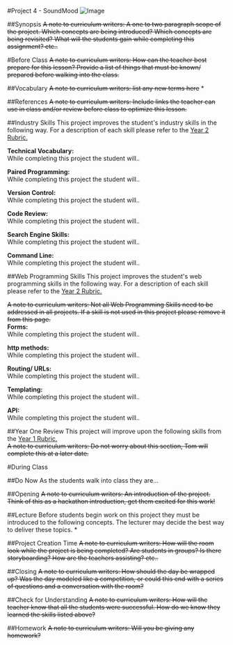 #Project 4 - SoundMood
![Image](http://)

##Synopsis
~~A note to curriculum writers: A one to two paragraph scope of the project. Which concepts are being introduced? Which concepts are being revisited? What will the students gain while completing this assignment? etc..~~ 

#Before Class
~~A note to curriculum writers: How can the teacher best prepare for this lesson? Provide a list of things that must be known/ prepared before walking into the class.~~

##Vocabulary
~~A note to curriculum writers: list any new terms here~~
*

##References
~~A note to curriculum writers: Include links the teacher can use in class and/or review before class to optimize this lesson.~~
 

##Industry Skills
This project improves the student's industry skills in the following way. For a description of each skill please refer to the [Year 2 Rubric.](https://docs.google.com/a/scripted.org/spreadsheet/ccc?key=0AmfF2axUr9M_dDA0WEV0LWo2MnBUM0JaQnJTYy1sc0E&usp=drive_web#gid=0)

**Technical Vocabulary:**  
While completing this project the student will..

**Paired Programming:**   
While completing this project the student will..

**Version Control:**   
While completing this project the student will..

**Code Review:**   
While completing this project the student will..

**Search Engine Skills:**  
While completing this project the student will..

**Command Line:**  
While completing this project the student will..

##Web Programming Skills
This project improves the student's web programming skills in the following way. For a description of each skill please refer to the [Year 2 Rubric.](https://docs.google.com/a/scripted.org/spreadsheet/ccc?key=0AmfF2axUr9M_dDA0WEV0LWo2MnBUM0JaQnJTYy1sc0E&usp=drive_web#gid=0)

~~A note to curriculum writers: Not all Web Programming Skills need to be addressed in all projects. If a skill is not used in this project please remove it from this page.~~  
**Forms:**  
While completing this project the student will..

**http methods:**   
While completing this project the student will..

**Routing/ URLs:**   
While completing this project the student will..

**Templating:**   
While completing this project the student will..

**API:**   
While completing this project the student will..

##Year One Review
This project will improve upon the following skills from the [Year 1 Rubric.](https://docs.google.com/a/scripted.org/spreadsheet/ccc?key=0AobNdyExPHV5dGRWMVI0QVpnSWYtczZZT2ZyV01kcmc&usp=drive_web#gid=0)  
~~A note to curriculum writers: Do not worry about this section, Tom will complete this at a later date.~~  


#During Class

##Do Now
As the students walk into class they are...

##Opening
~~A note to curriculum writers: An introduction of the project. Think of this as a hackathon introduction, get them excited for this work!~~

##Lecture
Before students begin work on this project they must be introduced to the following concepts. The lecturer may decide the best way to deliver these topics.
*

##Project Creation Time
~~A note to curriculum writers: How will the room look while the project is being completed? Are students in groups? Is there storyboarding? How are the teachers assisting? etc..~~

##Closing
~~A note to curriculum writers: How should the day be wrapped up? Was the day modeled like a competition, or could this end with a series of questions and a conversation with the room?~~

##Check for Understanding
~~A note to curriculum writers: How will the teacher know that all the students were successful. How do we know they learned the skills listed above?~~

##Homework
~~A note to curriculum writers: Will you be giving any homework?~~
